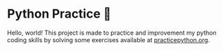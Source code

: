 # Python Practice 🐍

Hello, world!
This project is made to practice and improvement my python coding skills by solving some exercises available  at [practicepython.org](https://www.practicepython.org/). 